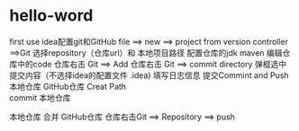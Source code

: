# hello-word
first use
idea配置git和GitHub
file ==> new ==> project from version controller ==>Git
选择repository（仓库url）和 本地项目路径
    配置仓库的jdk maven
    编辑仓库中的code
仓库右击 Git ==>  Add
仓库右击 Git ==>  commit directory
    弹框选中提交内容（不选择idea的配置文件 .idea)    填写日志信息
    提交Commint and Push  本地仓库 GitHub仓库
        Creat Path  
        commit      本地仓库

本地仓库 合并 GitHub仓库
    仓库右击Git ==> Repository ==> push   
